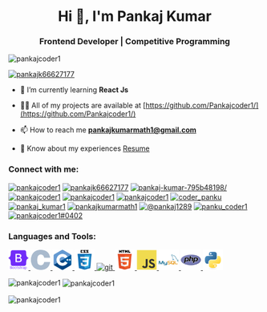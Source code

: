 <h1 align="center">Hi 👋, I'm Pankaj Kumar</h1>
<h3 align="center">Frontend Developer | Competitive Programming</h3>

<p align="left"> <img src="https://komarev.com/ghpvc/?username=pankajcoder1&label=Profile%20views&color=0e75b6&style=flat" alt="pankajcoder1" /> </p>

<p align="left"> <a href="https://twitter.com/pankajk66627177" target="blank"><img src="https://img.shields.io/twitter/follow/pankajk66627177?logo=twitter&style=for-the-badge" alt="pankajk66627177" /></a> </p>

- 🌱 I’m currently learning **React Js**

- 👨‍💻 All of my projects are available at [https://github.com/Pankajcoder1/](https://github.com/Pankajcoder1/)

- 📫 How to reach me **pankajkumarmath1@gmail.com**

- 📄 Know about my experiences [Resume](https://pankajcoder1.github.io/Pankajcoder1/Resume.pdf)

<h3 align="left">Connect with me:</h3>
<p align="left">
<a href="https://dev.to/pankajcoder1" target="blank"><img align="center" src="https://cdn.jsdelivr.net/npm/simple-icons@3.0.1/icons/dev-dot-to.svg" alt="pankajcoder1" height="30" width="40" /></a>
<a href="https://twitter.com/pankajk66627177" target="blank"><img align="center" src="https://cdn.jsdelivr.net/npm/simple-icons@3.0.1/icons/twitter.svg" alt="pankajk66627177" height="30" width="40" /></a>
<a href="https://linkedin.com/in/pankaj-kumar-795b48198/" target="blank"><img align="center" src="https://cdn.jsdelivr.net/npm/simple-icons@3.0.1/icons/linkedin.svg" alt="pankaj-kumar-795b48198/" height="30" width="40" /></a>
<a href="https://fb.com/pankajcoder1" target="blank"><img align="center" src="https://cdn.jsdelivr.net/npm/simple-icons@3.0.1/icons/facebook.svg" alt="pankajcoder1" height="30" width="40" /></a>
<a href="https://instagram.com/pankajcoder1" target="blank"><img align="center" src="https://cdn.jsdelivr.net/npm/simple-icons@3.0.1/icons/instagram.svg" alt="pankajcoder1" height="30" width="40" /></a>
<a href="https://www.codechef.com/users/pankajcoder1" target="blank"><img align="center" src="https://cdn.jsdelivr.net/npm/simple-icons@3.1.0/icons/codechef.svg" alt="pankajcoder1" height="30" width="40" /></a>
<a href="https://www.hackerrank.com/pankajcoder1" target="blank"><img align="center" src="https://cdn.jsdelivr.net/npm/simple-icons@3.0.1/icons/hackerrank.svg" alt="coder_panku" height="30" width="40" /></a>
<a href="https://codeforces.com/profile/pankaj_kumar1" target="blank"><img align="center" src="https://cdn.jsdelivr.net/npm/simple-icons@3.0.1/icons/codeforces.svg" alt="pankaj_kumar1" height="30" width="40" /></a>
<a href="https://www.leetcode.com/pankajkumarmath1" target="blank"><img align="center" src="https://cdn.jsdelivr.net/npm/simple-icons@3.0.1/icons/leetcode.svg" alt="pankajkumarmath1" height="30" width="40" /></a>
<a href="https://www.hackerearth.com/@pankaj1289" target="blank"><img align="center" src="https://cdn.jsdelivr.net/npm/simple-icons@3.0.1/icons/hackerearth.svg" alt="@pankaj1289" height="30" width="40" /></a>
<a href="https://auth.geeksforgeeks.org/user/panku_coder1" target="blank"><img align="center" src="https://cdn.jsdelivr.net/npm/simple-icons@3.0.1/icons/geeksforgeeks.svg" alt="panku_coder1" height="30" width="40" /></a>
<a href="https://discord.gg/pankajcoder1#0402" target="blank"><img align="center" src="https://cdn.jsdelivr.net/npm/simple-icons@3.0.1/icons/discord.svg" alt="pankajcoder1#0402" height="30" width="40" /></a>
</p>

<h3 align="left">Languages and Tools:</h3>
<p align="left"> <a href="https://getbootstrap.com" target="_blank"> <img src="https://raw.githubusercontent.com/devicons/devicon/master/icons/bootstrap/bootstrap-plain-wordmark.svg" alt="bootstrap" width="40" height="40"/> </a> <a href="https://www.cprogramming.com/" target="_blank"> <img src="https://raw.githubusercontent.com/devicons/devicon/master/icons/c/c-original.svg" alt="c" width="40" height="40"/> </a> <a href="https://www.w3schools.com/cpp/" target="_blank"> <img src="https://raw.githubusercontent.com/devicons/devicon/master/icons/cplusplus/cplusplus-original.svg" alt="cplusplus" width="40" height="40"/> </a> <a href="https://www.w3schools.com/css/" target="_blank"> <img src="https://raw.githubusercontent.com/devicons/devicon/master/icons/css3/css3-original-wordmark.svg" alt="css3" width="40" height="40"/> </a> <a href="https://git-scm.com/" target="_blank"> <img src="https://www.vectorlogo.zone/logos/git-scm/git-scm-icon.svg" alt="git" width="40" height="40"/> </a> <a href="https://www.w3.org/html/" target="_blank"> <img src="https://raw.githubusercontent.com/devicons/devicon/master/icons/html5/html5-original-wordmark.svg" alt="html5" width="40" height="40"/> </a> <a href="https://developer.mozilla.org/en-US/docs/Web/JavaScript" target="_blank"> <img src="https://raw.githubusercontent.com/devicons/devicon/master/icons/javascript/javascript-original.svg" alt="javascript" width="40" height="40"/> </a> <a href="https://www.mysql.com/" target="_blank"> <img src="https://raw.githubusercontent.com/devicons/devicon/master/icons/mysql/mysql-original-wordmark.svg" alt="mysql" width="40" height="40"/> </a> <a href="https://www.php.net" target="_blank"> <img src="https://raw.githubusercontent.com/devicons/devicon/master/icons/php/php-original.svg" alt="php" width="40" height="40"/> </a> <a href="https://www.python.org" target="_blank"> <img src="https://raw.githubusercontent.com/devicons/devicon/master/icons/python/python-original.svg" alt="python" width="40" height="40"/> </a> </p>

<p><img align="left" src="https://github-readme-stats.vercel.app/api/top-langs?username=pankajcoder1&show_icons=true&locale=en&layout=compact" alt="pankajcoder1" /></p>

<p>&nbsp;<img align="center" src="https://github-readme-stats.vercel.app/api?username=pankajcoder1&show_icons=true&locale=en" alt="pankajcoder1" /></p>

<p><img align="center" src="https://github-readme-streak-stats.herokuapp.com/?user=pankajcoder1&" alt="pankajcoder1" /></p>

